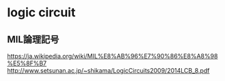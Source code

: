 # logic circuit

## MIL論理記号

https://ja.wikipedia.org/wiki/MIL%E8%AB%96%E7%90%86%E8%A8%98%E5%8F%B7
http://www.setsunan.ac.jp/~shikama/LogicCircuits2009/2014LCB_8.pdf